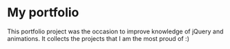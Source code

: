 # My portfolio

This portfolio project was the occasion to improve knowledge of jQuery and animations.
It collects the projects that I am the most proud of :)